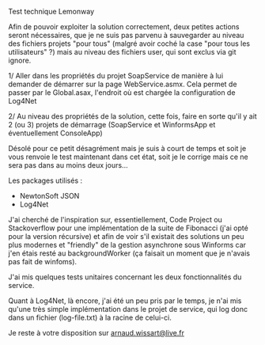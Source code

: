 Test technique Lemonway

Afin de pouvoir exploiter la solution correctement, deux petites actions seront nécessaires, que je ne suis pas parvenu à sauvegarder au niveau des fichiers projets "pour tous" (malgré avoir coché la case "pour tous les utilisateurs" ?) mais au niveau des fichiers user, qui sont exclus via git ignore.

1/ Aller dans les propriétés du projet SoapService de manière à lui demander de démarrer sur la page WebService.asmx. Cela permet de passer par le Global.asax, l'endroit où est chargée la configuration de Log4Net

2/ Au niveau des propriétés de la solution, cette fois, faire en sorte qu'il y ait 2 (ou 3) projets de démarrage (SoapService et WinformsApp et éventuellement ConsoleApp)

Désolé pour ce petit désagrément mais je suis à court de temps et soit je vous renvoie le test maintenant dans cet état, soit je le corrige mais ce ne sera pas dans au moins deux jours...

Les packages utilisés : 

- NewtonSoft JSON
- Log4Net

J'ai cherché de l'inspiration sur, essentiellement, Code Project ou Stackoverflow pour une implémentation de la suite de Fibonacci (j'ai opté pour la version récursive) et afin de voir s'il existait des solutions un peu plus modernes et "friendly" de la gestion asynchrone sous Winforms car j'en étais resté au backgroundWorker (ça faisait un moment que je n'avais pas fait de winfoms).

J'ai mis quelques tests unitaires concernant les deux fonctionnalités du service.

Quant à Log4Net, là encore, j'ai été un peu pris par le temps, je n'ai mis qu'une très simple implémentation dans le projet de service, qui log donc dans un fichier (log-file.txt) à la racine de celui-ci.

Je reste à votre disposition sur arnaud.wissart@live.fr
